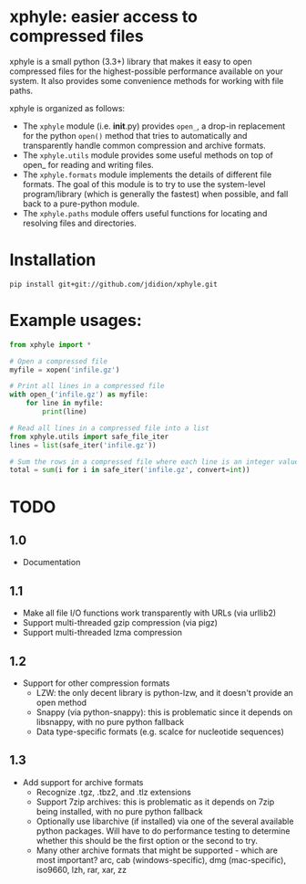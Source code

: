 # xphyle: easier access to compressed files

xphyle is a small python (3.3+) library that makes it easy to open compressed
files for the highest-possible performance available on your system. It also
provides some convenience methods for working with file paths.

xphyle is organized as follows:

* The `xphyle` module (i.e. __init__.py) provides `open_`, a drop-in replacement for the python `open()` method that tries to automatically and transparently handle common compression and archive formats.
* The `xphyle.utils` module provides some useful methods on top of open_ for reading and writing files.
* The `xphyle.formats` module implements the details of different file formats. The goal of this module is to try to use the system-level program/library (which is generally the fastest) when possible, and fall back to a pure-python module.
* The `xphyle.paths` module offers useful functions for locating and resolving files and directories.

# Installation

```
pip install git+git://github.com/jdidion/xphyle.git
```

# Example usages:

```python
from xphyle import *

# Open a compressed file
myfile = xopen('infile.gz')

# Print all lines in a compressed file
with open_('infile.gz') as myfile:
    for line in myfile:
        print(line)

# Read all lines in a compressed file into a list
from xphyle.utils import safe_file_iter
lines = list(safe_iter('infile.gz'))

# Sum the rows in a compressed file where each line is an integer value
total = sum(i for i in safe_iter('infile.gz', convert=int))
```

# TODO

## 1.0

* Documentation

## 1.1

* Make all file I/O functions work transparently with URLs (via urllib2)
* Support multi-threaded gzip compression (via pigz)
* Support multi-threaded lzma compression

## 1.2

* Support for other compression formats
    * LZW: the only decent library is python-lzw, and it doesn't provide an open method
    * Snappy (via python-snappy): this is problematic since it depends on libsnappy, with no pure python fallback
    * Data type-specific formats (e.g. scalce for nucleotide sequences)

## 1.3

* Add support for archive formats
    * Recognize .tgz, .tbz2, and .tlz extensions
    * Support 7zip archives: this is problematic as it depends on 7zip being installed, with no pure python fallback
    * Optionally use libarchive (if installed) via one of the several available python packages. Will have to do performance testing to determine whether this should be the first option or the second to try.
    * Many other archive formats that might be supported - which are most important? arc, cab (windows-specific), dmg (mac-specific), iso9660, lzh, rar, xar, zz
